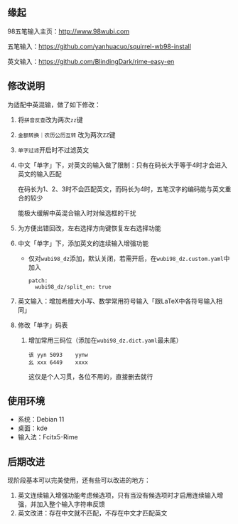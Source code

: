 



## 缘起

98五笔输入主页：http://www.98wubi.com

五笔输入：https://github.com/yanhuacuo/squirrel-wb98-install

英文输入：https://github.com/BlindingDark/rime-easy-en



## 修改说明

为适配中英混输，做了如下修改：

1. 将`拼音反查`改为两次`zz`键

1. `金额转换｜农历公历互转` 改为两次`ZZ`键

2. `单字过滤`开启时不过滤英文

4. 中文「单字」下，对英文的输入做了限制：只有在码长大于等于4时才会进入英文的输入匹配

   在码长为1、2、3时不会匹配英文，而码长为4时，五笔汉字的编码能与英文重合的较少

   能极大缓解中英混合输入时对候选框的干扰

3. 为方便出错回改，左右选择方向键恢复左右选择功能

4. 中文「单字」下，添加英文的连续输入增强功能

   - 仅对`wubi98_dz`添加，默认关闭，若需开启，在`wubi98_dz.custom.yaml`中加入

     ```
     patch:
       wubi98_dz/split_en: true
     ```
   
7. 英文输入：增加希腊大小写、数学常用符号输入「跟LaTeX中各符号输入相同」

8. 修改「单字」码表

   1. 增加常用三码位（添加在`wubi98_dz.dict.yaml`最未尾）

      ```
      该	yyn	5093	yynw
      幺	xxx	6449	xxxx
      ```
      
      这仅是个人习贯，各位不用的，直接删去就行
   



## 使用环境

- 系统：Debian 11
- 桌面：kde
- 输入法：Fcitx5-Rime



## 后期改进

现阶段基本可以完美使用，还有些可以改进的地方：

1. 英文连续输入增强功能考虑候选项，只有当没有候选项时才启用连续输入增强，并加入整个输入字符串反馈
1. 英文改进：存在中文就不匹配，不存在中文才匹配英文
